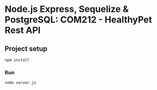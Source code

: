 # Node.js Express, Sequelize & PostgreSQL: COM212 - HealthyPet Rest API

## Project setup
```
npm install
```

### Run
```
node server.js
```
